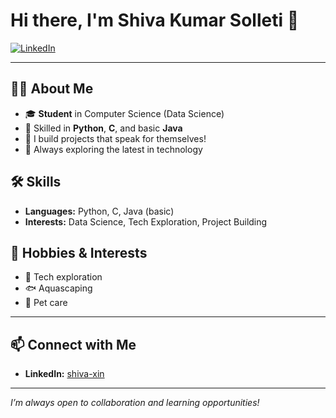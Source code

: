 # Hi there, I'm Shiva Kumar Solleti 👋

[![LinkedIn](https://img.shields.io/badge/LinkedIn-shiva--xin-blue?logo=linkedin)](https://www.linkedin.com/in/shiva-xin)

---

## 👨‍💻 About Me

- 🎓 **Student** in Computer Science (Data Science)
- 🐍 Skilled in **Python**, **C**, and basic **Java**
- 🚀 I build projects that speak for themselves!
- 🌱 Always exploring the latest in technology

## 🛠️ Skills

- **Languages:** Python, C, Java (basic)
- **Interests:** Data Science, Tech Exploration, Project Building

## 🌱 Hobbies & Interests

- 🔬 Tech exploration
- 🐟 Aquascaping
- 🐾 Pet care

---

## 📫 Connect with Me

- **LinkedIn:** [shiva-xin](https://www.linkedin.com/in/shiva-xin)

---

*I’m always open to collaboration and learning opportunities!*

